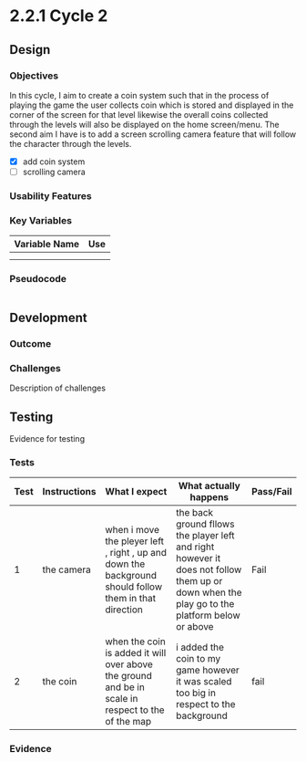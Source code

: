 # 2.2.1 Cycle 2

##

## Design

### Objectives

In this cycle, I aim to create a coin system such that in the process of playing the game the user collects coin which is stored and displayed in the corner of the screen for that level likewise the overall coins collected through the levels will also be displayed on the home screen/menu. The second aim I have is to add a screen scrolling camera feature that will follow the character through the levels. &#x20;

* [x] add coin system&#x20;
* [ ] scrolling camera&#x20;

### Usability Features

&#x20;&#x20;

### Key Variables

| Variable Name | Use |
| ------------- | --- |
|               |     |
|               |     |

### Pseudocode

```
```

## Development

### Outcome

### Challenges

Description of challenges

## Testing

Evidence for testing

### Tests

| Test | Instructions | What I expect                                                                                          | What actually happens                                                                                                                        | Pass/Fail |
| ---- | ------------ | ------------------------------------------------------------------------------------------------------ | -------------------------------------------------------------------------------------------------------------------------------------------- | --------- |
| 1    | the camera   | when i move the pleyer left , right , up and down the background should follow them in that direction  | the back ground fllows the player left and right however it does not follow them up or down when the play go to the platform below or above  | Fail      |
| 2    | the coin     | when the coin is added it will over above the ground and be in scale in respect to the of the map      | i added the coin to my game however it was scaled too big in respect to the background                                                       | fail      |

### Evidence
